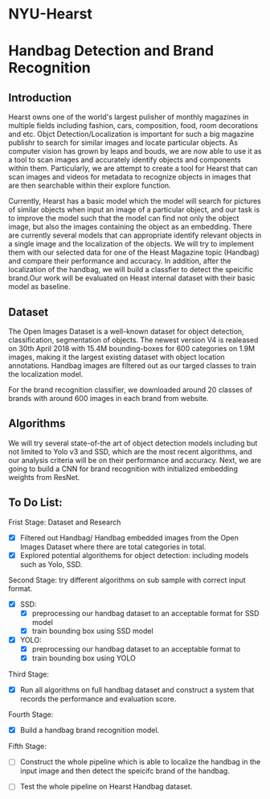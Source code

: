 # NYU-Hearst
# Handbag Detection and Brand Recognition
## Introduction
Hearst owns one of the world's largest pulisher of monthly magazines in multiple fields including fashion, cars, composition, food, room decorations and etc. Objct Detection/Localization is important for such a big magazine publishr to search for similar images and locate particular objects. As computer vision has grown by leaps and bouds, we are now able to use it as a tool to scan images and accurately identify objects and components within them. Particularly, we are attempt to create a tool for Hearst that can scan images and videos for metadata to recognize objects in images that are then searchable within their explore function.

Currently, Hearst has a basic model which the model will search for pictures of similar objects when input an image of a particular object, and our task is to improve the model such that the model can find not only the object image, but also the images containing the object as an embedding. There are currently several models that can appropriate identify relevant objects in a single image and the localization of the objects. We will try to implement them with our selected data for one of the Heast Magazine topic (Handbag) and compare their performance and accuracy. In addition, after the localization of the handbag, we will build a classfier to detect the speicific brand.Our work will be evaluated on Heast internal dataset with their basic model as baseline. 



## Dataset
The Open Images Dataset is a well-known dataset for object detection, classification, segmentation of objects. The newest version V4 is realeased on 30th April 2018 with 15.4M bounding-boxes for 600 categories on 1.9M images, making it the largest existing dataset with object location annotations. Handbag images are filtered out as our targed classes to train the localization model. 

For the brand recognition classifier, we downloaded around 20 classes of brands with around 600 images in each brand from website.


## Algorithms
We will try several state-of-the art of object detection models including but not limited to Yolo v3 and SSD, which are the most recent algorithms, and our analysis criteria will be on their performance and accuracy. 
Next, we are going to build a CNN for brand recognition with initialized embedding weights from ResNet.

## To Do List:
Frist Stage: Dataset and Research
- [x] Filtered out Handbag/ Handbag embedded images from the Open Images Dataset where there are total categories in total.
- [x] Explored potential algorithems for object detection: including models such as Yolo, SSD.

Second Stage: try different algorithms on sub sample with correct input format.
- [x] SSD:
  - [x] preprocessing our handbag dataset to an acceptable format for SSD model
  - [x] train bounding box using SSD model
- [x] YOLO:
  - [x] preprocessing our handbag dataset to an acceptable format to <object-class> <x> <y> <width> <height>
  - [x] train bounding box using YOLO
  
Third Stage: 
- [x] Run all algorithms on full handbag dataset and construct a system that records the performance and evaluation score.

Fourth Stage:
- [x] Build a handbag brand recognition model.

Fifth Stage:
- [ ] Construct the whole pipeline which is able to localize the handbag in the input image and then detect the speicifc brand of the handbag.
- [ ] Test the whole pipeline on Hearst Handbag dataset.


